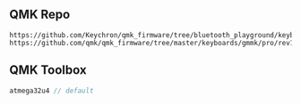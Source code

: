 ## QMK Repo
```
https://github.com/Keychron/qmk_firmware/tree/bluetooth_playground/keyboards/keychron
https://github.com/qmk/qmk_firmware/tree/master/keyboards/gmmk/pro/rev1/ansi
```

## QMK Toolbox
```c
atmega32u4 // default
```

